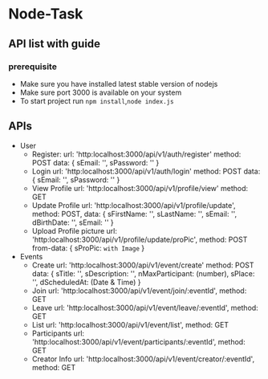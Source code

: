 # Node-Task

## API list with guide

### prerequisite

- Make sure you have installed latest stable version of nodejs
- Make sure port 3000 is available on your system
- To start project run `npm install`,`node index.js`

## APIs

- User
    - Register:
        url: 'http:localhost:3000/api/v1/auth/register'
        method: POST
        data: { sEmail: '', sPassword: '' }
    - Login
        url: 'http:localhost:3000/api/v1/auth/login'
        method: POST
        data: { sEmail: '', sPassword: '' }
    - View Profile
        url: 'http:localhost:3000/api/v1/profile/view'
        method: GET
    - Update Profile
        url: 'http:localhost:3000/api/v1/profile/update',
        method: POST,
        data: { sFirstName: '', sLastName: '', sEmail: '', dBirthDate: '', sEmail: '' }
    - Upload Profile picture
        url: 'http:localhost:3000/api/v1/profile/update/proPic',
        method: POST
        from-data: { sProPic: `with Image` }
- Events
    - Create
        url: 'http:localhost:3000/api/v1/event/create'
        method: POST
        data: { sTitle: '', sDescription: '', nMaxParticipant: (number), sPlace: '', dScheduledAt: (Date & Time) }
    - Join
        url: 'http:localhost:3000/api/v1/event/join/:eventId',
        method: GET
    - Leave
        url: 'http:localhost:3000/api/v1/event/leave/:eventId',
        method: GET
    - List
        url: 'http:localhost:3000/api/v1/event/list',
        method: GET
    - Participants
        url: 'http:localhost:3000/api/v1/event/participants/:eventId',
        method: GET
    - Creator Info
        url: 'http:localhost:3000/api/v1/event/creator/:eventId',
        method: GET
